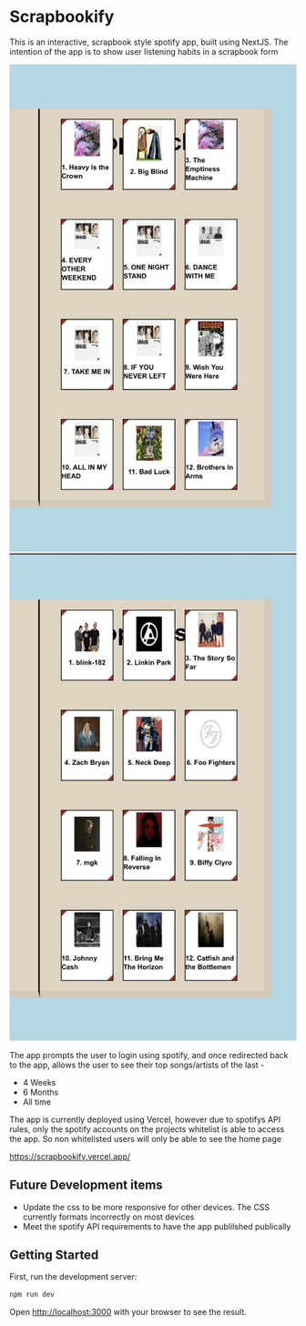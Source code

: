 # Scrapbookify
This is an interactive, scrapbook style spotify app, built using NextJS. The intention of the app is to show user listening habits in a scrapbook form

![Alt text](C71BD3D0-6E70-480D-B1E1-DAD9A8FF4B68_1_201_a.jpeg) ![Alt text](DA14A13F-E015-4E91-B047-D26B4C56DAA1_1_201_a.jpeg)

The app prompts the user to login using spotify, and once redirected back to the app, allows the user to see their top songs/artists of the last -
- 4 Weeks
- 6 Months
- All time

The app is currently deployed using Vercel, however due to spotifys API rules, only the spotify accounts on the projects whitelist is able to access the app. So non whitelisted users will only be able to see the home page

https://scrapbookify.vercel.app/

## Future Development items
- Update the css to be more responsive for other devices. The CSS currently formats incorrectly on most devices
- Meet the spotify API requirements to have the app publilshed publically

## Getting Started

First, run the development server:

```bash
npm run dev
```

Open [http://localhost:3000](http://localhost:3000) with your browser to see the result.
